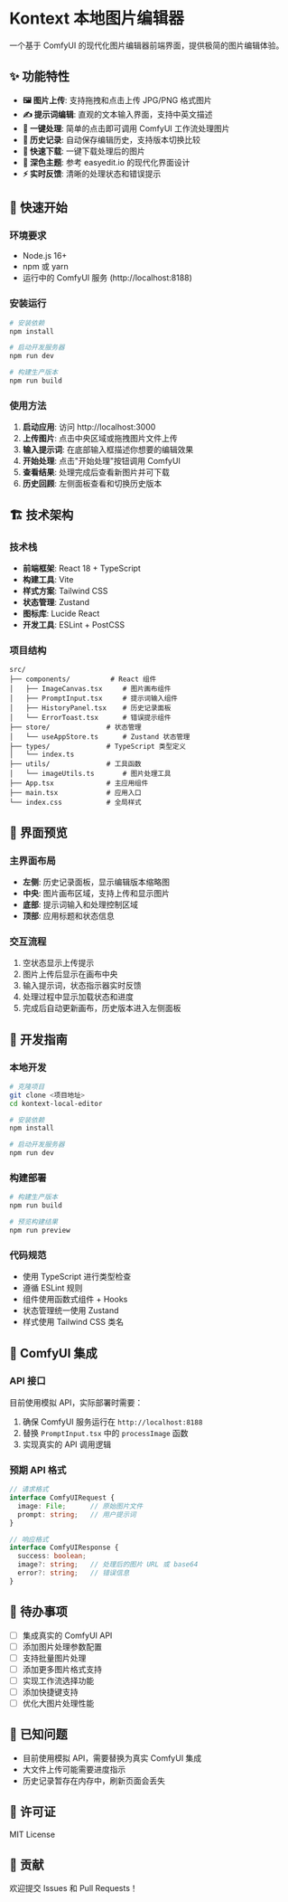 # Kontext 本地图片编辑器

一个基于 ComfyUI 的现代化图片编辑器前端界面，提供极简的图片编辑体验。

## ✨ 功能特性

- **🖼️ 图片上传**: 支持拖拽和点击上传 JPG/PNG 格式图片
- **✍️ 提示词编辑**: 直观的文本输入界面，支持中英文描述
- **🎯 一键处理**: 简单的点击即可调用 ComfyUI 工作流处理图片
- **📜 历史记录**: 自动保存编辑历史，支持版本切换比较
- **💾 快速下载**: 一键下载处理后的图片
- **🌙 深色主题**: 参考 easyedit.io 的现代化界面设计
- **⚡ 实时反馈**: 清晰的处理状态和错误提示

## 🚀 快速开始

### 环境要求

- Node.js 16+ 
- npm 或 yarn
- 运行中的 ComfyUI 服务 (http://localhost:8188)

### 安装运行

```bash
# 安装依赖
npm install

# 启动开发服务器
npm run dev

# 构建生产版本
npm run build
```

### 使用方法

1. **启动应用**: 访问 http://localhost:3000
2. **上传图片**: 点击中央区域或拖拽图片文件上传
3. **输入提示词**: 在底部输入框描述你想要的编辑效果
4. **开始处理**: 点击"开始处理"按钮调用 ComfyUI
5. **查看结果**: 处理完成后查看新图片并可下载
6. **历史回顾**: 左侧面板查看和切换历史版本

## 🏗️ 技术架构

### 技术栈

- **前端框架**: React 18 + TypeScript
- **构建工具**: Vite
- **样式方案**: Tailwind CSS
- **状态管理**: Zustand
- **图标库**: Lucide React
- **开发工具**: ESLint + PostCSS

### 项目结构

```
src/
├── components/          # React 组件
│   ├── ImageCanvas.tsx     # 图片画布组件
│   ├── PromptInput.tsx     # 提示词输入组件  
│   ├── HistoryPanel.tsx    # 历史记录面板
│   └── ErrorToast.tsx      # 错误提示组件
├── store/              # 状态管理
│   └── useAppStore.ts      # Zustand 状态管理
├── types/              # TypeScript 类型定义
│   └── index.ts
├── utils/              # 工具函数
│   └── imageUtils.ts       # 图片处理工具
├── App.tsx             # 主应用组件
├── main.tsx            # 应用入口
└── index.css           # 全局样式
```

## 🎨 界面预览

### 主界面布局

- **左侧**: 历史记录面板，显示编辑版本缩略图
- **中央**: 图片画布区域，支持上传和显示图片
- **底部**: 提示词输入和处理控制区域
- **顶部**: 应用标题和状态信息

### 交互流程

1. 空状态显示上传提示
2. 图片上传后显示在画布中央
3. 输入提示词，状态指示器实时反馈
4. 处理过程中显示加载状态和进度
5. 完成后自动更新画布，历史版本进入左侧面板

## 🔧 开发指南

### 本地开发

```bash
# 克隆项目
git clone <项目地址>
cd kontext-local-editor

# 安装依赖
npm install

# 启动开发服务器
npm run dev
```

### 构建部署

```bash
# 构建生产版本
npm run build

# 预览构建结果
npm run preview
```

### 代码规范

- 使用 TypeScript 进行类型检查
- 遵循 ESLint 规则
- 组件使用函数式组件 + Hooks
- 状态管理统一使用 Zustand
- 样式使用 Tailwind CSS 类名

## 🔌 ComfyUI 集成

### API 接口

目前使用模拟 API，实际部署时需要：

1. 确保 ComfyUI 服务运行在 `http://localhost:8188`
2. 替换 `PromptInput.tsx` 中的 `processImage` 函数
3. 实现真实的 API 调用逻辑

### 预期 API 格式

```typescript
// 请求格式
interface ComfyUIRequest {
  image: File;      // 原始图片文件
  prompt: string;   // 用户提示词
}

// 响应格式  
interface ComfyUIResponse {
  success: boolean;
  image?: string;   // 处理后的图片 URL 或 base64
  error?: string;   // 错误信息
}
```

## 📝 待办事项

- [ ] 集成真实的 ComfyUI API
- [ ] 添加图片处理参数配置
- [ ] 支持批量图片处理
- [ ] 添加更多图片格式支持
- [ ] 实现工作流选择功能
- [ ] 添加快捷键支持
- [ ] 优化大图片处理性能

## 🐛 已知问题

- 目前使用模拟 API，需要替换为真实 ComfyUI 集成
- 大文件上传可能需要进度指示
- 历史记录暂存在内存中，刷新页面会丢失

## 📄 许可证

MIT License

## 🤝 贡献

欢迎提交 Issues 和 Pull Requests！ 